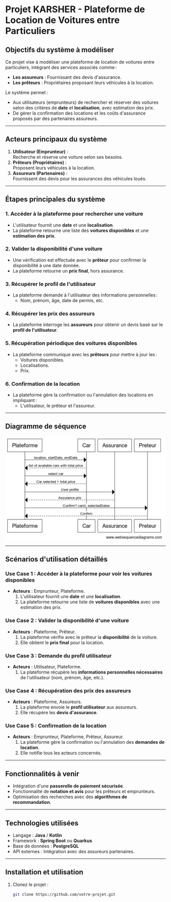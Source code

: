 # Projet KARSHER - Plateforme de Location de Voitures entre Particuliers


## Objectifs du système à modéliser

Ce projet vise à modéliser une plateforme de location de voitures entre particuliers, intégrant des services associés comme :
- **Les assureurs** : Fournissant des devis d'assurance.
- **Les prêteurs** : Propriétaires proposant leurs véhicules à la location.

Le système permet :
- Aux utilisateurs (emprunteurs) de rechercher et réserver des voitures selon des critères de **date** et **localisation**, avec estimation des prix.
- De gérer la confirmation des locations et les coûts d'assurance proposés par des partenaires assureurs.

---

## Acteurs principaux du système
1. **Utilisateur (Emprunteur)** :  
   Recherche et réserve une voiture selon ses besoins.
2. **Prêteurs (Propriétaires)** :  
   Proposent leurs véhicules à la location.
3. **Assureurs (Partenaires)** :  
   Fournissent des devis pour les assurances des véhicules loués.

---

## Étapes principales du système

### 1. Accéder à la plateforme pour rechercher une voiture
- L'utilisateur fournit une **date** et une **localisation**.
- La plateforme retourne une liste des **voitures disponibles** et une **estimation des prix**.

### 2. Valider la disponibilité d'une voiture
- Une vérification est effectuée avec le **prêteur** pour confirmer la disponibilité à une date donnée.
- La plateforme retourne un **prix final**, hors assurance.

### 3. Récupérer le profil de l'utilisateur
- La plateforme demande à l'utilisateur des informations personnelles :
    - Nom, prénom, âge, date de permis, etc.

### 4. Récupérer les prix des assureurs
- La plateforme interroge les **assureurs** pour obtenir un devis basé sur le **profil de l'utilisateur**.

### 5. Récupération périodique des voitures disponibles
- La plateforme communique avec les **prêteurs** pour mettre à jour les :
    - Voitures disponibles.
    - Localisations.
    - Prix.

### 6. Confirmation de la location
- La plateforme gère la confirmation ou l'annulation des locations en impliquant :
    - L'utilisateur, le prêteur et l'assureur.

---

## Diagramme de séquence

![Diagramme de sequence du projet KARSHER](/sequenceDiag.png)

---

## Scénarios d'utilisation détaillés

### **Use Case 1 : Accéder à la plateforme pour voir les voitures disponibles**
- **Acteurs** : Emprunteur, Plateforme.
    1. L'utilisateur fournit une **date** et une **localisation**.
    2. La plateforme retourne une liste de **voitures disponibles** avec une estimation des prix.

### **Use Case 2 : Valider la disponibilité d'une voiture**
- **Acteurs** : Plateforme, Prêteur.
    1. La plateforme vérifie avec le prêteur la **disponibilité** de la voiture.
    2. Elle obtient le **prix final** pour la location.

### **Use Case 3 : Demande du profil utilisateur**
- **Acteurs** : Utilisateur, Plateforme.
    1. La plateforme récupère les **informations personnelles nécessaires** de l'utilisateur (nom, prénom, âge, etc.).

### **Use Case 4 : Récupération des prix des assureurs**
- **Acteurs** : Plateforme, Assureurs.
    1. La plateforme envoie le **profil utilisateur** aux assureurs.
    2. Elle récupère les **devis d'assurance**.

### **Use Case 5 : Confirmation de la location**
- **Acteurs** : Emprunteur, Plateforme, Prêteur, Assureur.
    1. La plateforme gère la confirmation ou l'annulation des **demandes de location**.
    2. Elle notifie tous les acteurs concernés.

---

## Fonctionnalités à venir
- Intégration d'une **passerelle de paiement sécurisée**.
- Fonctionnalité de **notation et avis** pour les prêteurs et emprunteurs.
- Optimisation des recherches avec des **algorithmes de recommandation**.

---

## Technologies utilisées
- Langage : **Java** / **Kotlin**
- Framework : **Spring Boot** ou **Quarkus**
- Base de données : **PostgreSQL**
- API externes : Intégration avec des assureurs partenaires.

---

## Installation et utilisation
1. Clonez le projet :
   ```bash
   git clone https://github.com/votre-projet.git